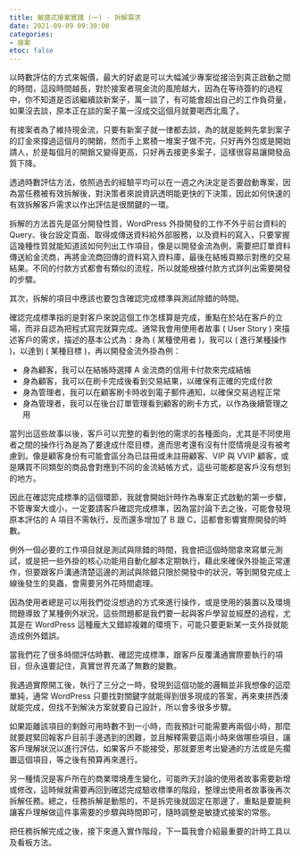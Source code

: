 ```yaml
---
title: 敏捷式接案實踐 (一) - 拆解需求
date: 2021-09-09 09:30:00
categories:
- 接案
etoc: false
---
```


以時數評估的方式來報價，最大的好處是可以大幅減少專案從接洽到真正啟動之間的時間，這段時間越長，對於接案者現金流的風險越大，因為在等待簽約的過程中，你不知道是否該繼續談新案子，萬一談了，有可能會超出自己的工作負荷量，如果沒去談，原本正在談的案子萬一沒成交這個月就要喝西北風了。

有接案者為了維持現金流，只要有新案子就一律都去談，為的就是能夠先拿到案子的訂金來撐過這個月的開銷，然而手上累積一堆案子做不完，只好再外包或是開始請人，於是每個月的開銷又變得更高，只好再去接更多案子，這樣很容易讓開發品質下降。

<!-- more -->

透過時數評估方法，依照過去的經驗平均可以在一週之內決定是否要啟動專案，因為當任務被有效拆解後，對決策者來說資訊透明能更快的下決策，因此如何快速的有效拆解客戶需求以作出評估是很關鍵的一環。

拆解的方法首先是區分開發性質，WordPress 外掛開發的工作不外乎前台資料的 Query、後台設定頁面、取得或傳送資料給外部服務，以及資料的寫入，只要掌握這幾種性質就能知道該如何列出工作項目，像是以開發金流為例，需要把訂單資料傳送給金流商，再將金流商回傳的資料寫入資料庫，最後在結帳頁顯示對應的交易結果。不同的付款方式都會有類似的流程，所以就能根據付款方式詳列出需要開發的步驟。

其次，拆解的項目中應該也要包含確認完成標準與測試除錯的時間。

確認完成標準指的是對客戶來說這個工作怎樣算是完成，重點在於站在客戶的立場，而非自認為把程式寫完就算完成。通常我會用使用者故事 ( User Story ) 來描述客戶的需求，描述的基本公式為：身為 ( 某種使用者 )，我可以 ( 進行某種操作 )，以達到 ( 某種目標 )，再以開發金流外掛為例：

- 身為顧客，我可以在結帳時選擇 A 金流商的信用卡付款來完成結帳
- 身為顧客，我可以在刷卡完成後看到交易結果，以確保有正確的完成付款
- 身為管理者，我可以在顧客刷卡時收到電子郵件通知，以確保交易過程正常
- 身為管理者，我可以在後台訂單管理看到顧客的刷卡方式，以作為後續管理之用

當列出這些故事以後，客戶可以完整的看到他的需求的各種面向，尤其是不同使用者之間的操作行為是為了要達成什麼目標，進而思考還有沒有什麼情境是沒有被考慮到。像是顧客身份有可能會區分為已註冊或未註冊顧客、VIP 與 VVIP 顧客，或是購買不同類型的商品會對應到不同的金流結帳方式，這些可能都是客戶沒有想到的地方。

因此在確認完成標準的這個環節，我就會開始計時作為專案正式啟動的第一步驟，不管專案大或小，一定要請客戶確認完成標準，因為當討論下去之後，可能會發現原本評估的 A 項目不需執行，反而還多增加了 B 跟 C，這都會影響實際開發的時數。

例外一個必要的工作項目就是測試與除錯的時間，我會把這個時間拿來寫單元測試，或是把一些外掛的核心功能用自動化腳本定期執行，藉此來確保外掛能正常運作，但要跟客戶溝通清楚這邊的測試與除錯只限於開發中的狀況，等到開發完成上線後發生的臭蟲，會需要另外花時間處理。

因為使用者總是可以用我們從沒想過的方式來進行操作，或是使用的裝置以及環境問題導致了某種例外狀況，這些問題都是我們要一起與客戶學習並經歷的過程，尤其是在 WordPress 這種龐大又錯綜複雜的環境下，可能只要更新某一支外掛就能造成例外錯誤。

當我們花了很多時間評估時數、確認完成標準，跟客戶反覆溝通實際要執行的項目，但永遠要記住，真實世界充滿了無數的變數。

我遇過實際開工後，執行了三分之一時，發現到這個功能的邏輯並非我想像的這麼單純，通常 WordPress 只要找對關鍵字就能得到很多現成的答案，再來東拼西湊就能完成，但找不到解決方案就要自己設計，所以會多很多步驟。

如果距離該項目的剩餘可用時數不到一小時，而我預計可能需要再兩個小時，那麼就要趕緊回報客戶目前手邊遇到的困難，並且解釋需要這兩小時來做哪些項目，讓客戶理解狀況以進行評估，如果客戶不能接受，那就要思考出變通的方法或是先擱置這個項目，等之後有預算再來進行。

另一種情況是客戶所在的商業環境產生變化，可能昨天討論的使用者故事需要新增或修改，這時候就需要再回到確認完成驗收標準的階段，整理出使用者故事後再次拆解任務。總之，任務拆解是動態的，不是拆完後就固定在那邊了，重點是要能夠讓客戶理解做這件事需要的步驟與時間即可，隨時調整是敏捷式接案的常態。

把任務拆解完成之後，接下來進入實作階段，下一篇我會介紹最重要的計時工具以及看板方法。